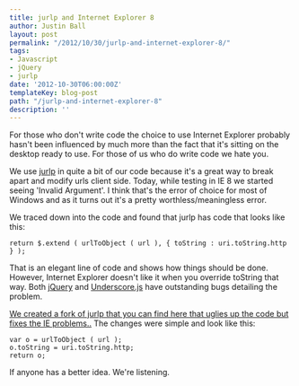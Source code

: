 ```yaml
---
title: jurlp and Internet Explorer 8
author: Justin Ball
layout: post
permalink: "/2012/10/30/jurlp-and-internet-explorer-8/"
tags:
- Javascript
- jQuery
- jurlp
date: '2012-10-30T06:00:00Z'
templateKey: blog-post
path: "/jurlp-and-internet-explorer-8"
description: ''
---
```


For those who don't write code the choice to use Internet Explorer probably hasn't been influenced by much more than the fact that it's sitting on the desktop ready to use. For those of us who do write code we hate you.

We use [jurlp][1] in quite a bit of our code because it's a great way to break apart and modify urls client side. Today, while testing in IE 8 we started seeing 'Invalid Argument'. I think that's the error of choice for most of Windows and as it turns out it's a pretty worthless/meaningless error.

 [1]: https://github.com/tombonner/jurlp

We traced down into the code and found that jurlp has code that looks like this:

    return $.extend ( urlToObject ( url ), { toString : uri.toString.http } );


That is an elegant line of code and shows how things should be done. However, Internet Explorer doesn't like it when you override toString that way. Both [jQuery][2] and [Underscore.js][3] have outstanding bugs detailing the problem.

 [2]: http://bugs.jquery.com/ticket/7467
 [3]: https://github.com/documentcloud/underscore/issues/60

[We created a fork of jurlp that you can find here that uglies up the code but fixes the IE problems..][4] The changes were simple and look like this:

 [4]: https://github.com/tatemae/jurlp

    var o = urlToObject ( url );
    o.toString = uri.toString.http;
    return o;


If anyone has a better idea. We're listening.
